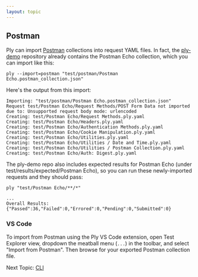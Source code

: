 ```yaml
---
layout: topic
---
```

## Postman
Ply can import [Postman](https://www.postman.com/) collections into request YAML files.
In fact, the [ply-demo](https://github.com/ply-ct/ply-demo) repository already contains 
the Postman Echo collection, which you can import like this:
```
ply --import=postman "test/postman/Postman Echo.postman_collection.json"
```
Here's the output from this import:
```
Importing: "test/postman/Postman Echo.postman_collection.json"
Request test/Postman Echo/Request Methods/POST Form Data not imported due to: Unsupported request body mode: urlencoded
Creating: test/Postman Echo/Request Methods.ply.yaml
Creating: test/Postman Echo/Headers.ply.yaml
Creating: test/Postman Echo/Authentication Methods.ply.yaml
Creating: test/Postman Echo/Cookie Manipulation.ply.yaml
Creating: test/Postman Echo/Utilities.ply.yaml
Creating: test/Postman Echo/Utilities / Date and Time.ply.yaml
Creating: test/Postman Echo/Utilities / Postman Collection.ply.yaml
Creating: test/Postman Echo/Auth: Digest.ply.yaml
```
The ply-demo repo also includes expected results for Postman Echo (under test/results/expected/Postman Echo), 
so you can run these newly-imported requests and they should pass:
```
ply "test/Postman Echo/**/*"
```
```
...
Overall Results: {"Passed":36,"Failed":0,"Errored":0,"Pending":0,"Submitted":0}
```

### VS Code
To import from Postman using the Ply VS Code extension, open Test Explorer view, dropdown the meatball menu
(`...`) in the toolbar, and select "Import from Postman". Then browse for your exported Postman collection file.

Next Topic: [CLI](cli)